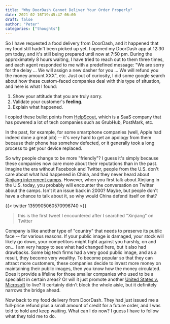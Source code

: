 ```yaml
---
title: "Why DoorDash Cannot Deliver Your Order Properly"
date: 2021-02-16T19:45:47-06:00
draft: false
author: "Peter"
categories: ["thoughts"]
---
```


So I have requested a food delivery from DoorDash, and it happened that my food still hadn't been picked up yet. I opened my DoorDash app at 12:30 pm today, and it's still being prepared until now at 7:50 pm. During the approximately 8 hours waiting, I have tried to reach out to them three times, and each agent responded to me with a predefined message: "We are sorry for the delay ... We will assign a new dasher for you ... We will refund you the money amount XXX", etc. Just out of curiosity, I did some google search about how these custom-faced companies deal with this type of situation, and here is what I found:

1. Show your attitude that you are truly sorry.
2. Validate your customer's **feeling**.
3. Explain what happened.

I copied these bullet points from [HelpScout](https://www.helpscout.com/helpu/how-to-apologize/), which is a SaaS company that has powered a lot of tech companies such as GrubHub, PostMark, etc.

In the past, for example, for some smartphone companies (well, Apple had indeed done a great job) -- it's very hard to get an apology from them because their phone has somehow defected, or it generally took a long process to get your device replaced.

So why people change to be more "friendly"? I guess it's simply because these companies now care more about their reputations than in the past. Imagine the era without Facebook and Twitter, people from the U.S. don't care about what had happened in China, and they never heard about [Xinjiang internment camps](https://en.wikipedia.org/wiki/Xinjiang_internment_camps). However, when you first talk about Xinjiang in the U.S. today, you probably will encounter the conversation on Twitter about the camps. Isn't it an issue back in 2000? Maybe, but people don't have a chance to talk about it, so why would China defend itself on that?

{{< twitter 1359905060570996740 >}}
> this is the first tweet I encountered after I searched "Xinjiang" on Twitter

Company is like another type of "country" that needs to preserve its public face -- for various reasons. If your public image is damaged, your stock will likely go down, your competitors might fight against you harshly, on and on... I am very happy to see what had changed here, but it also had drawbacks. Some big tech firms had a very good public image, and as a result, they become very wealthy. To become popular so that they can attract more customers, these companies decide to invest more money on maintaining their public images, then you know how the money circulated. Does it provide a lifeline for those smaller companies who used to be a specialist in certain areas? Or will it just promote another [United States v. Microsoft](https://en.wikipedia.org/wiki/United_States_v._Microsoft_Corp.) to live? It certainly didn't block the whole aisle, but it definitely narrows the bridge ahead.

Now back to my food delivery from DoorDash. They had just issued me a full-price refund plus a small amount of credit for a future order, and I was told to hold and keep waiting. What can I do now? I guess I have to follow what they told me to do.
